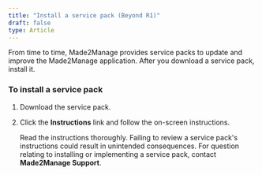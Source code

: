 ```yaml
---
title: "Install a service pack (Beyond R1)"
draft: false
type: Article
---
```


From time to time, Made2Manage provides service packs to update and improve the Made2Manage application. After you download a service pack, install it.

### To install a service pack

1. Download the service pack.



2. Click the **Instructions** link and follow the on-screen instructions.

    Read the instructions thoroughly. Failing to review a service pack's instructions could result in unintended consequences. For question relating to installing or implementing a service pack, contact **Made2Manage Support**.

​